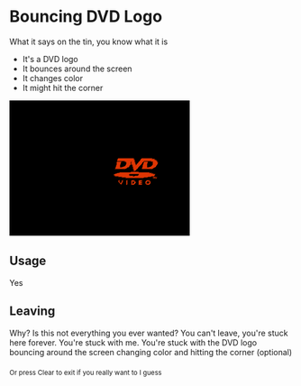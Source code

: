 # Bouncing DVD Logo
What it says on the tin, you know what it is
- It's a DVD logo
- It bounces around the screen
- It changes color
- It might hit the corner

![DVD](screenshot.png)

## Usage
Yes

## Leaving
Why? Is this not everything you ever wanted? You can't leave, you're stuck here forever. You're stuck with me. You're stuck with the DVD logo bouncing around the screen changing color and hitting the corner (optional)

<sub>Or press Clear to exit if you really want to I guess</sub>
